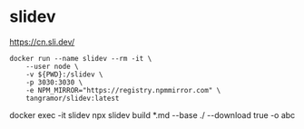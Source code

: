 # slidev
https://cn.sli.dev/

```code
docker run --name slidev --rm -it \
    --user node \
    -v ${PWD}:/slidev \
    -p 3030:3030 \
    -e NPM_MIRROR="https://registry.npmmirror.com" \
    tangramor/slidev:latest
```

docker exec -it slidev npx slidev build *.md --base ./ --download true -o abc
